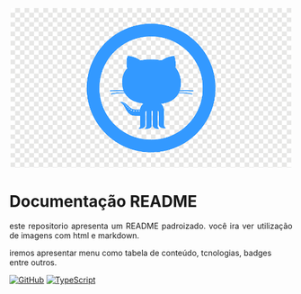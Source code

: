 <p width="100%" align="center">
    <img src="./image/logo.png" alt="logo" width="500px">
</p>

# Documentação README

<P align="justify">
este repositorio apresenta um README padroizado.
você ira ver utilização de imagens com html e markdown.

iremos apresentar menu como tabela de conteúdo, tcnologias, badges entre outros.
<P/>

[![GitHub](https://img.shields.io/badge/--181717?logo=github&logoColor=ffffff)](https://github.com/) [![TypeScript](https://img.shields.io/badge/--3178C6?logo=typescript&logoColor=ffffff)](https://www.typescriptlang.org/) 

<ul>
